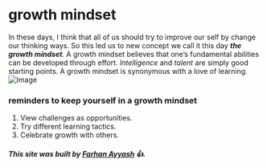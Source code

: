 # growth mindset
In these days, I think that all of us should try to improve our self by change our thinking ways.
So this led us to new concept we call it this day **_the growth mindset_**.
A growth mindset believes that one’s fundamental abilities can be developed through effort.
*Intelligence* and *talent* are simply good starting points. A growth mindset is synonymous with a love of learning.  
![Image](https://teacherbooker.com/wp-content/uploads/2017/10/Blog-pic-growth-mindset.jpg)

###  reminders to keep yourself in a growth mindset
1. View challenges as opportunities.
2. Try different learning tactics.
3. Celebrate growth with others.

##### This site was built by [Farhan Ayyash](https://github.com/farhanayyash) :+1:.
